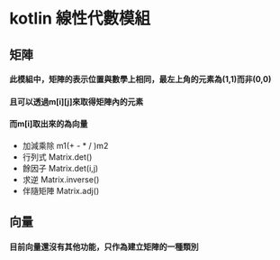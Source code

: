 kotlin 線性代數模組
=
矩陣
-
#### 此模組中，矩陣的表示位置與數學上相同，最左上角的元素為(1,1)而非(0,0)
#### 且可以透過m[i][j]來取得矩陣內的元素
#### 而m[i]取出來的為向量
- 加減乘除 m1(+ - * / )m2
- 行列式 Matrix.det()
- 餘因子 Matrix.det(i,j)
- 求逆 Matrix.inverse()
- 伴隨矩陣 Matrix.adj()

向量
-
#### 目前向量還沒有其他功能，只作為建立矩陣的一種類別

